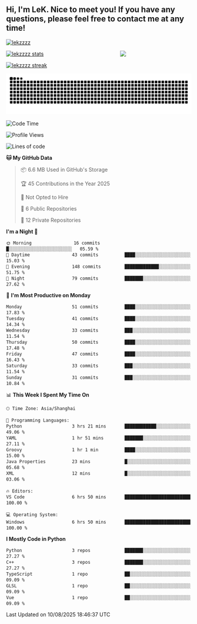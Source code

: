 ## Hi, I'm LeK. Nice to meet you! If you have any questions, please feel free to contact me at any time!

<p align="left"> <a href="https://github.com/ryo-ma/github-profile-trophy"><img src="https://github-profile-trophy.vercel.app/?username=lekzzzz" alt="lekzzzz" /></a> </p>

<img align="right" width="38.5%" src="https://github.com/LeKZzzz/LeKZzzz/blob/master/img/img_1_1.gif"/>

<a href="https://github.com/LeKZzzz"><img width="58%" src="https://github-readme-stats.vercel.app/api?username=lekzzzz&show_icons=true&locale=en" alt="lekzzzz stats"></a>

<a href="https://github.com/LeKZzzz"><img width="58%" src="https://github-readme-streak-stats.herokuapp.com/?user=lekzzzz&" alt="lekzzzz streak"></a>


![snake](https://raw.githubusercontent.com/LeKZzzz/LeKZzzz/output/github-contribution-grid-snake.svg)


<!--START_SECTION:waka-->
![Code Time](http://img.shields.io/badge/Code%20Time-595%20hrs%201%20min-blue)

![Profile Views](http://img.shields.io/badge/Profile%20Views-0-blue)

![Lines of code](https://img.shields.io/badge/From%20Hello%20World%20I%27ve%20Written-3.8%20million%20lines%20of%20code-blue)

**🐱 My GitHub Data** 

> 📦 6.6 MB Used in GitHub's Storage 
 > 
> 🏆 45 Contributions in the Year 2025
 > 
> 🚫 Not Opted to Hire
 > 
> 📜 6 Public Repositories 
 > 
> 🔑 12 Private Repositories 
 > 
**I'm a Night 🦉** 

```text
🌞 Morning                16 commits          █░░░░░░░░░░░░░░░░░░░░░░░░   05.59 % 
🌆 Daytime                43 commits          ████░░░░░░░░░░░░░░░░░░░░░   15.03 % 
🌃 Evening                148 commits         █████████████░░░░░░░░░░░░   51.75 % 
🌙 Night                  79 commits          ███████░░░░░░░░░░░░░░░░░░   27.62 % 
```
📅 **I'm Most Productive on Monday** 

```text
Monday                   51 commits          ████░░░░░░░░░░░░░░░░░░░░░   17.83 % 
Tuesday                  41 commits          ████░░░░░░░░░░░░░░░░░░░░░   14.34 % 
Wednesday                33 commits          ███░░░░░░░░░░░░░░░░░░░░░░   11.54 % 
Thursday                 50 commits          ████░░░░░░░░░░░░░░░░░░░░░   17.48 % 
Friday                   47 commits          ████░░░░░░░░░░░░░░░░░░░░░   16.43 % 
Saturday                 33 commits          ███░░░░░░░░░░░░░░░░░░░░░░   11.54 % 
Sunday                   31 commits          ███░░░░░░░░░░░░░░░░░░░░░░   10.84 % 
```


📊 **This Week I Spent My Time On** 

```text
🕑︎ Time Zone: Asia/Shanghai

💬 Programming Languages: 
Python                   3 hrs 21 mins       ████████████░░░░░░░░░░░░░   49.06 % 
YAML                     1 hr 51 mins        ███████░░░░░░░░░░░░░░░░░░   27.11 % 
Groovy                   1 hr 1 min          ████░░░░░░░░░░░░░░░░░░░░░   15.00 % 
Java Properties          23 mins             █░░░░░░░░░░░░░░░░░░░░░░░░   05.68 % 
XML                      12 mins             █░░░░░░░░░░░░░░░░░░░░░░░░   03.06 % 

🔥 Editors: 
VS Code                  6 hrs 50 mins       █████████████████████████   100.00 % 

💻 Operating System: 
Windows                  6 hrs 50 mins       █████████████████████████   100.00 % 
```

**I Mostly Code in Python** 

```text
Python                   3 repos             ███████░░░░░░░░░░░░░░░░░░   27.27 % 
C++                      3 repos             ███████░░░░░░░░░░░░░░░░░░   27.27 % 
TypeScript               1 repo              ██░░░░░░░░░░░░░░░░░░░░░░░   09.09 % 
GLSL                     1 repo              ██░░░░░░░░░░░░░░░░░░░░░░░   09.09 % 
Vue                      1 repo              ██░░░░░░░░░░░░░░░░░░░░░░░   09.09 % 
```




 Last Updated on 10/08/2025 18:46:37 UTC
<!--END_SECTION:waka-->
